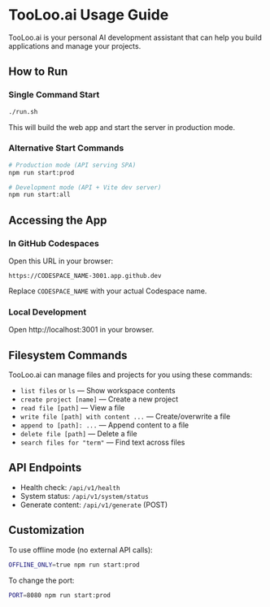 # TooLoo.ai Usage Guide

TooLoo.ai is your personal AI development assistant that can help you build applications and manage your projects.

## How to Run

### Single Command Start
```bash
./run.sh
```
This will build the web app and start the server in production mode.

### Alternative Start Commands
```bash
# Production mode (API serving SPA)
npm run start:prod

# Development mode (API + Vite dev server)
npm run start:all
```

## Accessing the App

### In GitHub Codespaces
Open this URL in your browser:
```
https://CODESPACE_NAME-3001.app.github.dev
```
Replace `CODESPACE_NAME` with your actual Codespace name.

### Local Development
Open http://localhost:3001 in your browser.

## Filesystem Commands

TooLoo.ai can manage files and projects for you using these commands:

- `list files` or `ls` — Show workspace contents
- `create project [name]` — Create a new project
- `read file [path]` — View a file
- `write file [path] with content ...` — Create/overwrite a file
- `append to [path]: ...` — Append content to a file
- `delete file [path]` — Delete a file
- `search files for "term"` — Find text across files

## API Endpoints

- Health check: `/api/v1/health`
- System status: `/api/v1/system/status`
- Generate content: `/api/v1/generate` (POST)

## Customization

To use offline mode (no external API calls):
```bash
OFFLINE_ONLY=true npm run start:prod
```

To change the port:
```bash
PORT=8080 npm run start:prod
```